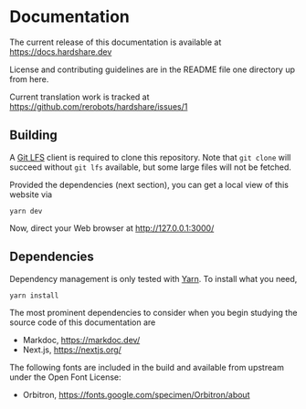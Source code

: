 Documentation
=============

The current release of this documentation is available at
https://docs.hardshare.dev

License and contributing guidelines are in the README file one directory up from here.

Current translation work is tracked at https://github.com/rerobots/hardshare/issues/1


Building
--------

A [Git LFS](https://git-lfs.github.com/) client is required to clone this
repository. Note that `git clone` will succeed without `git lfs` available, but
some large files will not be fetched.

Provided the dependencies (next section), you can get a local view of this
website via

    yarn dev

Now, direct your Web browser at http://127.0.0.1:3000/


Dependencies
------------

Dependency management is only tested with [Yarn](https://yarnpkg.com/). To
install what you need,

    yarn install

The most prominent dependencies to consider when you begin studying the source
code of this documentation are

* Markdoc, https://markdoc.dev/
* Next.js, https://nextjs.org/

The following fonts are included in the build and available from upstream under
the Open Font License:

* Orbitron, https://fonts.google.com/specimen/Orbitron/about
